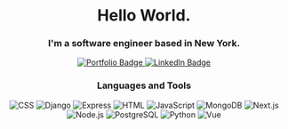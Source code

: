 <div id="header" align="center">
  <h1>Hello World.</h1>
  <h3>I'm a software engineer based in New York.</h3>
  <div id="badges">
    <a href="https://rzh90.netlify.app/">
      <img src="https://img.shields.io/badge/Portfolio-grey?style=for-the-badge&logo=google-chrome" alt="Portfolio Badge"/>
    </a>
    <a href="https://linkedin.com/in/rzh90">
      <img src="https://img.shields.io/badge/LinkedIn-grey?style=for-the-badge&logo=linkedin" alt="LinkedIn Badge"/>
    </a>
  </div>
  
  <h3>Languages and Tools</h3>
  <img src="https://img.shields.io/badge/CSS-grey?style=for-the-badge&logo=css3" alt="CSS">
  <img src="https://img.shields.io/badge/Django-grey?style=for-the-badge&logo=django" alt="Django">
  <img src="https://img.shields.io/badge/Express-grey?style=for-the-badge&logo=express" alt="Express">
  <img src="https://img.shields.io/badge/HTML-grey?style=for-the-badge&logo=html5" alt="HTML">
  <img src="https://img.shields.io/badge/JavaScript-grey?style=for-the-badge&logo=javascript" alt="JavaScript">
  <img src="https://img.shields.io/badge/MongoDB-grey?style=for-the-badge&logo=mongodb" alt="MongoDB">
  <img src="https://img.shields.io/badge/Next.js-grey?style=for-the-badge&logo=nextdotjs" alt="Next.js">
  <img src="https://img.shields.io/badge/Node.js-grey?style=for-the-badge&logo=nodedotjs" alt="Node.js">
  <img src="https://img.shields.io/badge/PostgreSQL-grey?style=for-the-badge&logo=postgresql" alt="PostgreSQL">
  <img src="https://img.shields.io/badge/Python-grey?style=for-the-badge&logo=python" alt="Python">
  <img src="https://img.shields.io/badge/Vue.js-grey?style=for-the-badge&logo=vuedotjs" alt="Vue">
</div>
